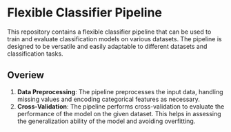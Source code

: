 # Flexible Classifier Pipeline

This repository contains a flexible classifier pipeline that can be used to train and evaluate classification models on various datasets. The pipeline is designed to be versatile and easily adaptable to different datasets and classification tasks.

## Overiew

1. **Data Preprocessing**: The pipeline preprocesses the input data, handling missing values and encoding categorical features as necessary.
1. **Cross-Validation**: The pipeline performs cross-validation to evaluate the performance of the model on the given dataset. This helps in assessing the generalization ability of the model and avoiding overfitting.
